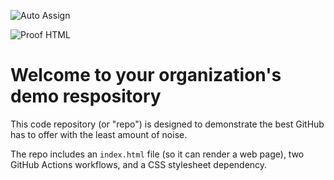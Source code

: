 ![Auto Assign](https://github.com/Kelasbawah-official/demo-repository/actions/workflows/auto-assign.yml/badge.svg)

![Proof HTML](https://github.com/Kelasbawah-official/demo-repository/actions/workflows/proof-html.yml/badge.svg)

# Welcome to your organization's demo respository
This code repository (or "repo") is designed to demonstrate the best GitHub has to offer with the least amount of noise.

The repo includes an `index.html` file (so it can render a web page), two GitHub Actions workflows, and a CSS stylesheet dependency.
